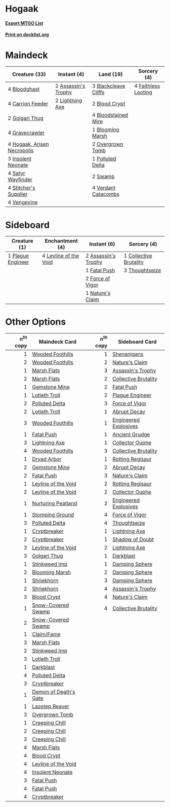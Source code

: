 # Hogaak

#### [Export MTGO List](../collection/Hogaak/Hogaak.txt)
#### [Print on decklist.org](http://decklist.org/?deckmain=2%09Assassin's%20Trophy%0A3%09Blackcleave%20Cliffs%0A2%09Blood%20Crypt%0A4%09Bloodghast%0A4%09Bloodstained%20Mire%0A1%09Blooming%20Marsh%0A4%09Carrion%20Feeder%0A4%09Faithless%20Looting%0A2%09Golgari%20Thug%0A4%09Gravecrawler%0A4%09Hogaak,%20Arisen%20Necropolis%0A3%09Insolent%20Neonate%0A2%09Lightning%20Axe%0A2%09Overgrown%20Tomb%0A1%09Polluted%20Delta%0A4%09Satyr%20Wayfinder%0A4%09Stitcher's%20Supplier%0A2%09Swamp%0A4%09Vengevine%0A4%09Verdant%20Catacombs&deckside=2%09Assassin's%20Trophy%0A1%09Collective%20Brutality%0A1%09Fatal%20Push%0A2%09Force%20of%20Vigor%0A4%09Leyline%20of%20the%20Void%0A1%09Nature's%20Claim%0A1%09Plague%20Engineer%0A3%09Thoughtseize)
# Maindeck

|                                            Creature (33)                                             |                                         Instant (4)                                          |                                           Land (19)                                           |                                         Sorcery (4)                                          |
|------------------------------------------------------------------------------------------------------|----------------------------------------------------------------------------------------------|-----------------------------------------------------------------------------------------------|----------------------------------------------------------------------------------------------|
|4 [Bloodghast](http://gatherer.wizards.com/Pages/Card/Details.aspx?multiverseid=438648)               |2 [Assassin's Trophy](http://gatherer.wizards.com/Pages/Card/Details.aspx?multiverseid=452902)|3 [Blackcleave Cliffs](http://gatherer.wizards.com/Pages/Card/Details.aspx?multiverseid=209401)|4 [Faithless Looting](http://gatherer.wizards.com/Pages/Card/Details.aspx?multiverseid=389512)|
|4 [Carrion Feeder](http://gatherer.wizards.com/Pages/Card/Details.aspx?multiverseid=210133)           |2 [Lightning Axe](http://gatherer.wizards.com/Pages/Card/Details.aspx?multiverseid=409925)    |2 [Blood Crypt](http://gatherer.wizards.com/Pages/Card/Details.aspx?multiverseid=97102)        |                                                                                              |
|2 [Golgari Thug](http://gatherer.wizards.com/Pages/Card/Details.aspx?multiverseid=292953)             |                                                                                              |4 [Bloodstained Mire](http://gatherer.wizards.com/Pages/Card/Details.aspx?multiverseid=405094) |                                                                                              |
|4 [Gravecrawler](http://gatherer.wizards.com/Pages/Card/Details.aspx?multiverseid=409635)             |                                                                                              |1 [Blooming Marsh](http://gatherer.wizards.com/Pages/Card/Details.aspx?multiverseid=417816)    |                                                                                              |
|4 [Hogaak, Arisen Necropolis](http://gatherer.wizards.com/Pages/Card/Details.aspx?multiverseid=464151)|                                                                                              |2 [Overgrown Tomb](http://gatherer.wizards.com/Pages/Card/Details.aspx?multiverseid=405103)    |                                                                                              |
|3 [Insolent Neonate](http://gatherer.wizards.com/Pages/Card/Details.aspx?multiverseid=409922)         |                                                                                              |1 [Polluted Delta](http://gatherer.wizards.com/Pages/Card/Details.aspx?multiverseid=405104)    |                                                                                              |
|4 [Satyr Wayfinder](http://gatherer.wizards.com/Pages/Card/Details.aspx?multiverseid=378508)          |                                                                                              |2 [Swamp](http://gatherer.wizards.com/Pages/Card/Details.aspx?multiverseid=439858)             |                                                                                              |
|4 [Stitcher's Supplier](http://gatherer.wizards.com/Pages/Card/Details.aspx?multiverseid=447257)      |                                                                                              |4 [Verdant Catacombs](http://gatherer.wizards.com/Pages/Card/Details.aspx?multiverseid=405113) |                                                                                              |
|4 [Vengevine](http://gatherer.wizards.com/Pages/Card/Details.aspx?multiverseid=457124)                |                                                                                              |                                                                                               |                                                                                              |


# Sideboard

|                                        Creature (1)                                        |                                        Enchantment (4)                                         |                                         Instant (6)                                          |                                           Sorcery (4)                                           |
|--------------------------------------------------------------------------------------------|------------------------------------------------------------------------------------------------|----------------------------------------------------------------------------------------------|-------------------------------------------------------------------------------------------------|
|1 [Plague Engineer](http://gatherer.wizards.com/Pages/Card/Details.aspx?multiverseid=464049)|4 [Leyline of the Void](http://gatherer.wizards.com/Pages/Card/Details.aspx?multiverseid=107682)|2 [Assassin's Trophy](http://gatherer.wizards.com/Pages/Card/Details.aspx?multiverseid=452902)|1 [Collective Brutality](http://gatherer.wizards.com/Pages/Card/Details.aspx?multiverseid=414380)|
|                                                                                            |                                                                                                |1 [Fatal Push](http://gatherer.wizards.com/Pages/Card/Details.aspx?multiverseid=423724)       |3 [Thoughtseize](http://gatherer.wizards.com/Pages/Card/Details.aspx?multiverseid=438676)        |
|                                                                                            |                                                                                                |2 [Force of Vigor](http://gatherer.wizards.com/Pages/Card/Details.aspx?multiverseid=464113)   |                                                                                                 |
|                                                                                            |                                                                                                |1 [Nature's Claim](http://gatherer.wizards.com/Pages/Card/Details.aspx?multiverseid=382316)   |                                                                                                 |


# Other Options

|*n*<sup>th</sup> copy|                                         Maindeck Card                                          |*n*<sup>th</sup> copy|                                        Sideboard Card                                         |
|--------------------:|------------------------------------------------------------------------------------------------|--------------------:|-----------------------------------------------------------------------------------------------|
|                    1|[Wooded Foothills](http://gatherer.wizards.com/Pages/Card/Details.aspx?multiverseid=405116)     |                    1|[Shenanigans](http://gatherer.wizards.com/Pages/Card/Details.aspx?multiverseid=464095)         |
|                    2|[Wooded Foothills](http://gatherer.wizards.com/Pages/Card/Details.aspx?multiverseid=405116)     |                    2|[Nature's Claim](http://gatherer.wizards.com/Pages/Card/Details.aspx?multiverseid=382316)      |
|                    1|[Marsh Flats](http://gatherer.wizards.com/Pages/Card/Details.aspx?multiverseid=405101)          |                    3|[Assassin's Trophy](http://gatherer.wizards.com/Pages/Card/Details.aspx?multiverseid=452902)   |
|                    2|[Marsh Flats](http://gatherer.wizards.com/Pages/Card/Details.aspx?multiverseid=405101)          |                    2|[Collective Brutality](http://gatherer.wizards.com/Pages/Card/Details.aspx?multiverseid=414380)|
|                    1|[Gemstone Mine](http://gatherer.wizards.com/Pages/Card/Details.aspx?multiverseid=109761)        |                    2|[Fatal Push](http://gatherer.wizards.com/Pages/Card/Details.aspx?multiverseid=423724)          |
|                    1|[Lotleth Troll](http://gatherer.wizards.com/Pages/Card/Details.aspx?multiverseid=405289)        |                    2|[Plague Engineer](http://gatherer.wizards.com/Pages/Card/Details.aspx?multiverseid=464049)     |
|                    2|[Polluted Delta](http://gatherer.wizards.com/Pages/Card/Details.aspx?multiverseid=405104)       |                    3|[Force of Vigor](http://gatherer.wizards.com/Pages/Card/Details.aspx?multiverseid=464113)      |
|                    2|[Lotleth Troll](http://gatherer.wizards.com/Pages/Card/Details.aspx?multiverseid=405289)        |                    1|[Abrupt Decay](http://gatherer.wizards.com/Pages/Card/Details.aspx?multiverseid=456061)        |
|                    3|[Wooded Foothills](http://gatherer.wizards.com/Pages/Card/Details.aspx?multiverseid=405116)     |                    1|[Engineered Explosives](http://gatherer.wizards.com/Pages/Card/Details.aspx?multiverseid=50139)|
|                    1|[Fatal Push](http://gatherer.wizards.com/Pages/Card/Details.aspx?multiverseid=423724)           |                    1|[Ancient Grudge](http://gatherer.wizards.com/Pages/Card/Details.aspx?multiverseid=235600)      |
|                    3|[Lightning Axe](http://gatherer.wizards.com/Pages/Card/Details.aspx?multiverseid=409925)        |                    1|[Collector Ouphe](http://gatherer.wizards.com/Pages/Card/Details.aspx?multiverseid=464107)     |
|                    4|[Wooded Foothills](http://gatherer.wizards.com/Pages/Card/Details.aspx?multiverseid=405116)     |                    3|[Collective Brutality](http://gatherer.wizards.com/Pages/Card/Details.aspx?multiverseid=414380)|
|                    1|[Dryad Arbor](http://gatherer.wizards.com/Pages/Card/Details.aspx?multiverseid=136196)          |                    1|[Rotting Regisaur](http://gatherer.wizards.com/Pages/Card/Details.aspx?multiverseid=466865)    |
|                    2|[Gemstone Mine](http://gatherer.wizards.com/Pages/Card/Details.aspx?multiverseid=109761)        |                    2|[Abrupt Decay](http://gatherer.wizards.com/Pages/Card/Details.aspx?multiverseid=456061)        |
|                    2|[Fatal Push](http://gatherer.wizards.com/Pages/Card/Details.aspx?multiverseid=423724)           |                    3|[Nature's Claim](http://gatherer.wizards.com/Pages/Card/Details.aspx?multiverseid=382316)      |
|                    1|[Leyline of the Void](http://gatherer.wizards.com/Pages/Card/Details.aspx?multiverseid=107682)  |                    2|[Rotting Regisaur](http://gatherer.wizards.com/Pages/Card/Details.aspx?multiverseid=466865)    |
|                    2|[Leyline of the Void](http://gatherer.wizards.com/Pages/Card/Details.aspx?multiverseid=107682)  |                    2|[Collector Ouphe](http://gatherer.wizards.com/Pages/Card/Details.aspx?multiverseid=464107)     |
|                    1|[Nurturing Peatland](http://gatherer.wizards.com/Pages/Card/Details.aspx?multiverseid=464192)   |                    2|[Engineered Explosives](http://gatherer.wizards.com/Pages/Card/Details.aspx?multiverseid=50139)|
|                    1|[Stomping Ground](http://gatherer.wizards.com/Pages/Card/Details.aspx?multiverseid=405110)      |                    4|[Force of Vigor](http://gatherer.wizards.com/Pages/Card/Details.aspx?multiverseid=464113)      |
|                    3|[Polluted Delta](http://gatherer.wizards.com/Pages/Card/Details.aspx?multiverseid=405104)       |                    4|[Thoughtseize](http://gatherer.wizards.com/Pages/Card/Details.aspx?multiverseid=438676)        |
|                    1|[Cryptbreaker](http://gatherer.wizards.com/Pages/Card/Details.aspx?multiverseid=414381)         |                    1|[Lightning Axe](http://gatherer.wizards.com/Pages/Card/Details.aspx?multiverseid=409925)       |
|                    2|[Cryptbreaker](http://gatherer.wizards.com/Pages/Card/Details.aspx?multiverseid=414381)         |                    1|[Shadow of Doubt](http://gatherer.wizards.com/Pages/Card/Details.aspx?multiverseid=83827)      |
|                    3|[Leyline of the Void](http://gatherer.wizards.com/Pages/Card/Details.aspx?multiverseid=107682)  |                    2|[Lightning Axe](http://gatherer.wizards.com/Pages/Card/Details.aspx?multiverseid=409925)       |
|                    3|[Golgari Thug](http://gatherer.wizards.com/Pages/Card/Details.aspx?multiverseid=292953)         |                    1|[Darkblast](http://gatherer.wizards.com/Pages/Card/Details.aspx?multiverseid=456055)           |
|                    1|[Stinkweed Imp](http://gatherer.wizards.com/Pages/Card/Details.aspx?multiverseid=193870)        |                    1|[Damping Sphere](http://gatherer.wizards.com/Pages/Card/Details.aspx?multiverseid=443101)      |
|                    2|[Blooming Marsh](http://gatherer.wizards.com/Pages/Card/Details.aspx?multiverseid=417816)       |                    2|[Damping Sphere](http://gatherer.wizards.com/Pages/Card/Details.aspx?multiverseid=443101)      |
|                    1|[Shriekhorn](http://gatherer.wizards.com/Pages/Card/Details.aspx?multiverseid=213786)           |                    3|[Damping Sphere](http://gatherer.wizards.com/Pages/Card/Details.aspx?multiverseid=443101)      |
|                    2|[Shriekhorn](http://gatherer.wizards.com/Pages/Card/Details.aspx?multiverseid=213786)           |                    4|[Assassin's Trophy](http://gatherer.wizards.com/Pages/Card/Details.aspx?multiverseid=452902)   |
|                    3|[Blood Crypt](http://gatherer.wizards.com/Pages/Card/Details.aspx?multiverseid=97102)           |                    4|[Nature's Claim](http://gatherer.wizards.com/Pages/Card/Details.aspx?multiverseid=382316)      |
|                    1|[Snow-Covered Swamp](http://gatherer.wizards.com/Pages/Card/Details.aspx?multiverseid=121256)   |                    4|[Collective Brutality](http://gatherer.wizards.com/Pages/Card/Details.aspx?multiverseid=414380)|
|                    2|[Snow-Covered Swamp](http://gatherer.wizards.com/Pages/Card/Details.aspx?multiverseid=121256)   |                     |                                                                                               |
|                    1|[Claim/Fame](http://gatherer.wizards.com/Pages/Card/Details.aspx?multiverseid=430839)           |                     |                                                                                               |
|                    3|[Marsh Flats](http://gatherer.wizards.com/Pages/Card/Details.aspx?multiverseid=405101)          |                     |                                                                                               |
|                    2|[Stinkweed Imp](http://gatherer.wizards.com/Pages/Card/Details.aspx?multiverseid=193870)        |                     |                                                                                               |
|                    3|[Lotleth Troll](http://gatherer.wizards.com/Pages/Card/Details.aspx?multiverseid=405289)        |                     |                                                                                               |
|                    1|[Darkblast](http://gatherer.wizards.com/Pages/Card/Details.aspx?multiverseid=456055)            |                     |                                                                                               |
|                    4|[Polluted Delta](http://gatherer.wizards.com/Pages/Card/Details.aspx?multiverseid=405104)       |                     |                                                                                               |
|                    3|[Cryptbreaker](http://gatherer.wizards.com/Pages/Card/Details.aspx?multiverseid=414381)         |                     |                                                                                               |
|                    1|[Demon of Death's Gate](http://gatherer.wizards.com/Pages/Card/Details.aspx?multiverseid=205131)|                     |                                                                                               |
|                    1|[Lazotep Reaver](http://gatherer.wizards.com/Pages/Card/Details.aspx?multiverseid=461023)       |                     |                                                                                               |
|                    3|[Overgrown Tomb](http://gatherer.wizards.com/Pages/Card/Details.aspx?multiverseid=405103)       |                     |                                                                                               |
|                    1|[Creeping Chill](http://gatherer.wizards.com/Pages/Card/Details.aspx?multiverseid=452816)       |                     |                                                                                               |
|                    2|[Creeping Chill](http://gatherer.wizards.com/Pages/Card/Details.aspx?multiverseid=452816)       |                     |                                                                                               |
|                    3|[Creeping Chill](http://gatherer.wizards.com/Pages/Card/Details.aspx?multiverseid=452816)       |                     |                                                                                               |
|                    4|[Marsh Flats](http://gatherer.wizards.com/Pages/Card/Details.aspx?multiverseid=405101)          |                     |                                                                                               |
|                    4|[Blood Crypt](http://gatherer.wizards.com/Pages/Card/Details.aspx?multiverseid=97102)           |                     |                                                                                               |
|                    4|[Leyline of the Void](http://gatherer.wizards.com/Pages/Card/Details.aspx?multiverseid=107682)  |                     |                                                                                               |
|                    4|[Insolent Neonate](http://gatherer.wizards.com/Pages/Card/Details.aspx?multiverseid=409922)     |                     |                                                                                               |
|                    3|[Fatal Push](http://gatherer.wizards.com/Pages/Card/Details.aspx?multiverseid=423724)           |                     |                                                                                               |
|                    4|[Fatal Push](http://gatherer.wizards.com/Pages/Card/Details.aspx?multiverseid=423724)           |                     |                                                                                               |
|                    4|[Cryptbreaker](http://gatherer.wizards.com/Pages/Card/Details.aspx?multiverseid=414381)         |                     |                                                                                               |

